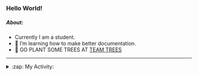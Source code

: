 ### Hello World!

##### About:
- Currently I am a student.
- 🌱 I’m learning how to make better documentation.
- 🌱 GO PLANT SOME TREES AT [TEAM TREES](https://teamtrees.org/)

---
<details>
  <summary>:zap: My Activity:</summary>
  
<!--START_SECTION:waka-->
![Code Time](http://img.shields.io/badge/Code%20Time-1%2C249%20hrs%2026%20mins-blue)

**I'm a Night 🦉** 

```text
🌞 Morning                2077 commits        ███░░░░░░░░░░░░░░░░░░░░░░   10.34 % 
🌆 Daytime                6710 commits        ████████░░░░░░░░░░░░░░░░░   33.40 % 
🌃 Evening                5803 commits        ███████░░░░░░░░░░░░░░░░░░   28.88 % 
🌙 Night                  5502 commits        ███████░░░░░░░░░░░░░░░░░░   27.38 % 
```
📅 **I'm Most Productive on Wednesday** 

```text
Monday                   2748 commits        ███░░░░░░░░░░░░░░░░░░░░░░   13.68 % 
Tuesday                  2748 commits        ███░░░░░░░░░░░░░░░░░░░░░░   13.68 % 
Wednesday                4737 commits        ██████░░░░░░░░░░░░░░░░░░░   23.58 % 
Thursday                 2654 commits        ███░░░░░░░░░░░░░░░░░░░░░░   13.21 % 
Friday                   2192 commits        ███░░░░░░░░░░░░░░░░░░░░░░   10.91 % 
Saturday                 1750 commits        ██░░░░░░░░░░░░░░░░░░░░░░░   08.71 % 
Sunday                   3263 commits        ████░░░░░░░░░░░░░░░░░░░░░   16.24 % 
```


📊 **This Week I Spent My Time On** 

```text
🔥 Editors: 
Android Studio           3 hrs 47 mins       █████████████████████░░░░   83.34 % 
IntelliJ                 45 mins             ████░░░░░░░░░░░░░░░░░░░░░   16.66 % 

🐱‍💻 Projects: 
e-wallet                 2 hrs 48 mins       ███████████████░░░░░░░░░░   61.56 % 
library_management_system38 mins             ████░░░░░░░░░░░░░░░░░░░░░   14.07 % 
Unknown Project          20 mins             ██░░░░░░░░░░░░░░░░░░░░░░░   07.40 % 
CSE224-Fundamentals-of-An16 mins             ██░░░░░░░░░░░░░░░░░░░░░░░   06.21 % 
swagstore                15 mins             █░░░░░░░░░░░░░░░░░░░░░░░░   05.57 % 
```


 Last Updated on 08/11/2023 07:10:52 UTC
<!--END_SECTION:waka-->
</details>
